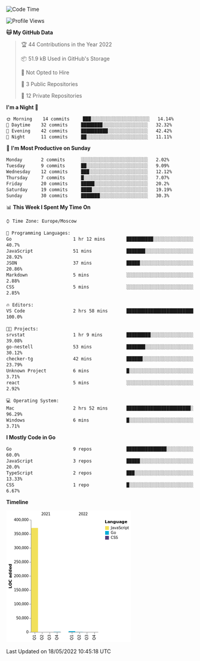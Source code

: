 <!--START_SECTION:waka-->
![Code Time](http://img.shields.io/badge/Code%20Time-306%20hrs%2050%20mins-blue)

![Profile Views](http://img.shields.io/badge/Profile%20Views-0-blue)

**🐱 My GitHub Data** 

> 🏆 44 Contributions in the Year 2022
 > 
> 📦 51.9 kB Used in GitHub's Storage 
 > 
> 🚫 Not Opted to Hire
 > 
> 📜 3 Public Repositories 
 > 
> 🔑 12 Private Repositories  
 > 
**I'm a Night 🦉** 

```text
🌞 Morning    14 commits     ███░░░░░░░░░░░░░░░░░░░░░░   14.14% 
🌆 Daytime    32 commits     ████████░░░░░░░░░░░░░░░░░   32.32% 
🌃 Evening    42 commits     ██████████░░░░░░░░░░░░░░░   42.42% 
🌙 Night      11 commits     ██░░░░░░░░░░░░░░░░░░░░░░░   11.11%

```
📅 **I'm Most Productive on Sunday** 

```text
Monday       2 commits      ░░░░░░░░░░░░░░░░░░░░░░░░░   2.02% 
Tuesday      9 commits      ██░░░░░░░░░░░░░░░░░░░░░░░   9.09% 
Wednesday    12 commits     ███░░░░░░░░░░░░░░░░░░░░░░   12.12% 
Thursday     7 commits      █░░░░░░░░░░░░░░░░░░░░░░░░   7.07% 
Friday       20 commits     █████░░░░░░░░░░░░░░░░░░░░   20.2% 
Saturday     19 commits     ████░░░░░░░░░░░░░░░░░░░░░   19.19% 
Sunday       30 commits     ███████░░░░░░░░░░░░░░░░░░   30.3%

```


📊 **This Week I Spent My Time On** 

```text
⌚︎ Time Zone: Europe/Moscow

💬 Programming Languages: 
Go                       1 hr 12 mins        ██████████░░░░░░░░░░░░░░░   40.7% 
JavaScript               51 mins             ███████░░░░░░░░░░░░░░░░░░   28.92% 
JSON                     37 mins             █████░░░░░░░░░░░░░░░░░░░░   20.86% 
Markdown                 5 mins              ░░░░░░░░░░░░░░░░░░░░░░░░░   2.88% 
CSS                      5 mins              ░░░░░░░░░░░░░░░░░░░░░░░░░   2.85%

🔥 Editors: 
VS Code                  2 hrs 58 mins       █████████████████████████   100.0%

🐱‍💻 Projects: 
srvstat                  1 hr 9 mins         █████████░░░░░░░░░░░░░░░░   39.08% 
go-nestell               53 mins             ███████░░░░░░░░░░░░░░░░░░   30.12% 
checker-tg               42 mins             ██████░░░░░░░░░░░░░░░░░░░   23.79% 
Unknown Project          6 mins              █░░░░░░░░░░░░░░░░░░░░░░░░   3.71% 
react                    5 mins              ░░░░░░░░░░░░░░░░░░░░░░░░░   2.92%

💻 Operating System: 
Mac                      2 hrs 52 mins       ████████████████████████░   96.29% 
Windows                  6 mins              █░░░░░░░░░░░░░░░░░░░░░░░░   3.71%

```

**I Mostly Code in Go** 

```text
Go                       9 repos             ███████████████░░░░░░░░░░   60.0% 
JavaScript               3 repos             █████░░░░░░░░░░░░░░░░░░░░   20.0% 
TypeScript               2 repos             ███░░░░░░░░░░░░░░░░░░░░░░   13.33% 
CSS                      1 repo              █░░░░░░░░░░░░░░░░░░░░░░░░   6.67%

```


**Timeline**

![Chart not found](https://raw.githubusercontent.com/jeezft/jeezft/main/charts/bar_graph.png) 


 Last Updated on 18/05/2022 10:45:18 UTC
<!--END_SECTION:waka-->
